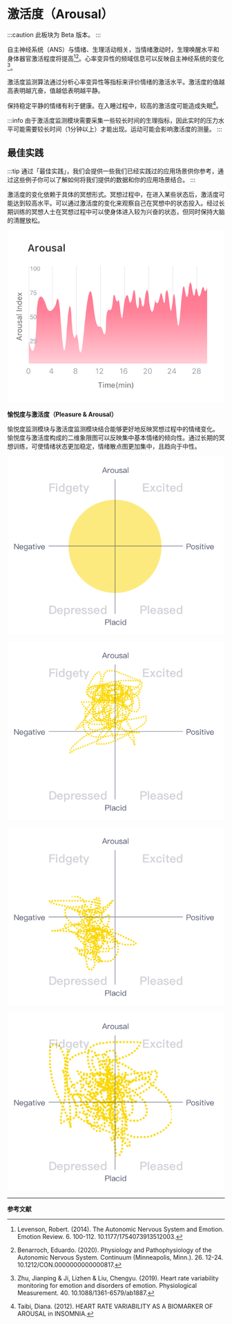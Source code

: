 # 激活度（Arousal）

:::caution
此板块为 Beta 版本。
:::

自主神经系统（ANS）与情绪、生理活动相关，当情绪激动时，生理唤醒水平和身体器官激活程度将提高[^1][^2]。心率变异性的频域信息可以反映自主神经系统的变化[^3]。

激活度监测算法通过分析心率变异性等指标来评价情绪的激活水平。激活度的值越高表明越亢奋，值越低表明越平静。

保持稳定平静的情绪有利于健康。在入睡过程中，较高的激活度可能造成失眠[^4]。

:::info
由于激活度监测模块需要采集一些较长时间的生理指标，因此实时的压力水平可能需要较长时间（1分钟以上）才能出现。运动可能会影响激活度的测量。
:::

## 最佳实践

:::tip
通过「最佳实践」，我们会提供一些我们已经实践过的应用场景供你参考，通过这些例子你可以了解如何将我们提供的数据和你的应用场景结合。
:::

激活度的变化依赖于具体的冥想形式。冥想过程中，在进入某些状态后，激活度可能达到较高水平。可以通过激活度的变化来观察自己在冥想中的状态投入。经过长期训练的冥想人士在冥想过程中可以使身体进入较为兴奋的状态，但同时保持大脑的清醒放松。

![冥想中进入某些状态后激活度的变化（激活度主要体现在某一段保持较高水平）](media/冥想中进入某些状态后激活度的变化（激活度主要体现在某一段保持较高水平）.png)

**愉悦度与激活度（Pleasure & Arousal）**

愉悦度监测模块与激活度监测模块结合能够更好地反映冥想过程中的情绪变化。
愉悦度与激活度构成的二维象限图可以反映集中基本情绪的倾向性。通过长期的冥想训练，可使情绪状态更加稳定，情绪散点图更加集中，且趋向于中性。

![情绪二维图](media/情绪二维图.png)

![情绪分布较集中的情绪散点图（偏中性）](media/情绪分布较集中的情绪散点图（右图偏中性）.png)

![情绪分布较集中的情绪散点图（偏消极）](media/情绪分布较集中的情绪散点图（左图偏消极）.png)

![情绪波动较大的情绪散点图](media/情绪波动较大的情绪散点图（主要强调分布较散）.png)

---

**参考文献**

[^1]: Levenson, Robert. (2014). The Autonomic Nervous System and Emotion. Emotion Review. 6. 100-112. 10.1177/1754073913512003.
[^2]: Benarroch, Eduardo. (2020). Physiology and Pathophysiology of the Autonomic Nervous System. Continuum (Minneapolis, Minn.). 26. 12-24. 10.1212/CON.0000000000000817.
[^3]: Zhu, Jianping & Ji, Lizhen & Liu, Chengyu. (2019). Heart rate variability monitoring for emotion and disorders of emotion. Physiological Measurement. 40. 10.1088/1361-6579/ab1887.
[^4]: Taibi, Diana. (2012). HEART RATE VARIABILITY AS A BIOMARKER OF AROUSAL in INSOMNIA.
